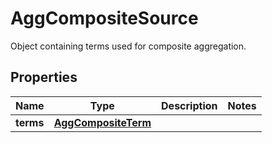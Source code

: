

# AggCompositeSource

Object containing terms used for composite aggregation.

## Properties

| Name | Type | Description | Notes |
|------------ | ------------- | ------------- | -------------|
|**terms** | [**AggCompositeTerm**](AggCompositeTerm.md) |  |  |


